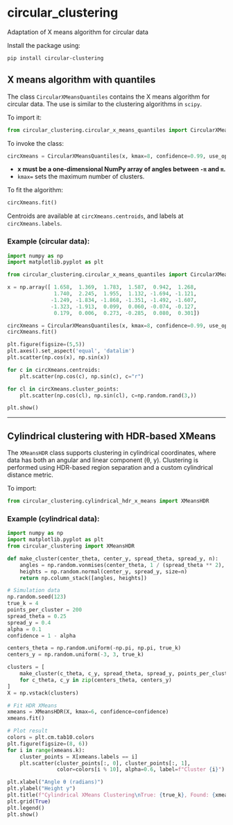 # circular_clustering
Adaptation of X means algorithm for circular data

Install the package using:

```bash
pip install circular-clustering
```

## X means algorithm with quantiles

The class `CircularXMeansQuantiles` contains the X means algorithm for circular data. The use is similar to 
the clustering algorithms in `scipy`.

To import it:

```python
from circular_clustering.circular_x_means_quantiles import CircularXMeansQuantiles
```

To invoke the class:

```python
circXmeans = CircularXMeansQuantiles(x, kmax=8, confidence=0.99, use_optimal_k_means=True)
```

- **x must be a one-dimensional NumPy array of angles between `-π` and `π`.**
- `kmax=` sets the maximum number of clusters.

To fit the algorithm:

```python
circXmeans.fit()
```

Centroids are available at `circXmeans.centroids`, and labels at `circXmeans.labels`.

### Example (circular data):

```python
import numpy as np
import matplotlib.pyplot as plt

from circular_clustering.circular_x_means_quantiles import CircularXMeansQuantiles

x = np.array([ 1.658,  1.369,  1.783,  1.587,  0.942,  1.268,
               1.740,  2.245,  1.955,  1.132, -1.694, -1.121,
              -1.249, -1.834, -1.868, -1.351, -1.492, -1.607,
              -1.323, -1.913,  0.099,  0.060, -0.074, -0.127,
               0.179,  0.006,  0.273, -0.285,  0.080,  0.301])

circXmeans = CircularXMeansQuantiles(x, kmax=8, confidence=0.99, use_optimal_k_means=True)
circXmeans.fit()

plt.figure(figsize=(5,5))
plt.axes().set_aspect('equal', 'datalim')
plt.scatter(np.cos(x), np.sin(x))

for c in circXmeans.centroids:
    plt.scatter(np.cos(c), np.sin(c), c="r")

for cl in circXmeans.cluster_points:
    plt.scatter(np.cos(cl), np.sin(cl), c=np.random.rand(3,))

plt.show()
```

---

## Cylindrical clustering with HDR-based XMeans

The `XMeansHDR` class supports clustering in cylindrical coordinates, where data has both an angular and linear component (θ, y). Clustering is performed using HDR-based region separation and a custom cylindrical distance metric.

To import:

```python
from circular_clustering.cylindrical_hdr_x_means import XMeansHDR
```

### Example (cylindrical data):

```python
import numpy as np
import matplotlib.pyplot as plt
from circular_clustering import XMeansHDR

def make_cluster(center_theta, center_y, spread_theta, spread_y, n):
    angles = np.random.vonmises(center_theta, 1 / (spread_theta ** 2), size=n)
    heights = np.random.normal(center_y, spread_y, size=n)
    return np.column_stack([angles, heights])

# Simulation data
np.random.seed(123)
true_k = 4
points_per_cluster = 200
spread_theta = 0.25
spread_y = 0.4
alpha = 0.1
confidence = 1 - alpha

centers_theta = np.random.uniform(-np.pi, np.pi, true_k)
centers_y = np.random.uniform(-3, 3, true_k)

clusters = [
    make_cluster(c_theta, c_y, spread_theta, spread_y, points_per_cluster)
    for c_theta, c_y in zip(centers_theta, centers_y)
]
X = np.vstack(clusters)

# Fit HDR XMeans
xmeans = XMeansHDR(X, kmax=6, confidence=confidence)
xmeans.fit()

# Plot result
colors = plt.cm.tab10.colors
plt.figure(figsize=(8, 6))
for i in range(xmeans.k):
    cluster_points = X[xmeans.labels == i]
    plt.scatter(cluster_points[:, 0], cluster_points[:, 1],
                color=colors[i % 10], alpha=0.6, label=f"Cluster {i}")

plt.xlabel("Angle θ (radians)")
plt.ylabel("Height y")
plt.title(f"Cylindrical XMeans Clustering\nTrue: {true_k}, Found: {xmeans.k}")
plt.grid(True)
plt.legend()
plt.show()
```

